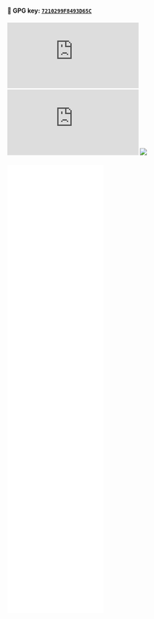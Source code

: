 ####  🔑 GPG key: [`7210299F8493D65C`](https://github.com/swift-zym.gpg)
#### [![](https://cloud.zhangyiming.tech/rating.php?user=swift-zym)](https://codeforces.com/profile/swift-zym) [![](https://cloud.zhangyiming.tech/rating.php?user=swiftc)](https://codeforces.com/profile/swiftc) [![](https://atcoder.swift-zym.workers.dev/swift_zym)](https://atcoder.jp/user/swift_zym)

![](https://github.com/swift-zym/swift-zym/blob/master/github-metrics.svg)
